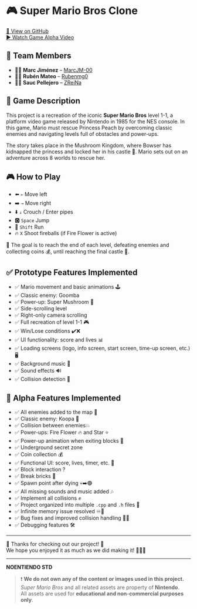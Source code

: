 # 🎮 Super Mario Bros Clone

[🔗 View on GitHub](https://github.com/Rubenmg0/Proyecto-1)  
[▶️ Watch Game Alpha Video](https://youtu.be/HAthvC-jHP0)

## 👥 Team Members

- 👨‍💻 **Marc Jiménez** – [MarcJM-00](https://github.com/MarcJM-00)  
- 👨‍💻 **Rubén Mateo** – [Rubenmg0](https://github.com/Rubenmg0)  
- 👨‍💻 **Sauc Pellejero** – [ZReiNa](https://github.com/ZReiNa)  

## 📝 Game Description

This project is a recreation of the iconic **Super Mario Bros** level 1-1, a platform video game released by Nintendo in 1985 for the NES console. In this game, Mario must rescue Princess Peach by overcoming classic enemies and navigating levels full of obstacles and power-ups.

The story takes place in the Mushroom Kingdom, where Bowser has kidnapped the princess and locked her in his castle 🏰. Mario sets out on an adventure across 8 worlds to rescue her.

## 🎮 How to Play

- ⬅️ `←` Move left  
- ➡️ `→` Move right  
- ⬇️ `↓` Crouch / Enter pipes  
- 🅾️ `Space` Jump  
- 🏃 `Shift` Run  
- 🔥 `X` Shoot fireballs (if Fire Flower is active)

🎯 The goal is to reach the end of each level, defeating enemies and collecting coins 💰, until reaching the final castle 🏰.

## ✅ Prototype Features Implemented

- ✅ Mario movement and basic animations 🕹️  
- ✅ Classic enemy: Goomba   
- ✅ Power-up: Super Mushroom 🍄  
- ✅ Side-scrolling level  
- ✅ Right-only camera scrolling   
- ✅ Full recreation of level 1-1 🎮  
- ✅ Win/Lose conditions ✔️❌  
- ✅ UI functionality: score and lives 📊  
- ✅ Loading screens (logo, info screen, start screen, time-up screen, etc.) 🖥️  
- ✅ Background music 🎵  
- ✅ Sound effects 🔊  
- ✅ Collision detection 🧱

## 🚀 Alpha Features Implemented

- ✅ All enemies added to the map 👾  
- ✅ Classic enemy: Koopa 🐢
- ✅ Collision between enemies💥
- ✅ Power-ups: Fire Flower 🔥 and Star ⭐  
- ✅ Power-up animation when exiting blocks 🎁  
- ✅ Underground secret zone   
- ✅ Coin collection 💰  
- ✅ Functional UI: score, lives, timer, etc. 🧾  
- ✅ Block interaction ?
- ✅ Break bricks 🧱
- ✅ Spawn point after dying 💀➡️🟢  
- ✅ All missing sounds and music added 🎶
- ✅ Implement all collisions ✊
- ✅ Project organized into multiple `.cpp` and `.h` files 📁  
- ✅ Infinite memory issue resolved ♾️🧠  
- ✅ Bug fixes and improved collision handling 🐛🔧  
- ✅ Debugging features 🛠️

---

🙌 Thanks for checking out our project! 🍄  
We hope you enjoyed it as much as we did making it! 🧑‍💻🎉

---

**NOENTIENDO STD**  
> ❗ **We do not own any of the content or images used in this project.**  
> *Super Mario Bros* and all related assets are property of **Nintendo**.  
> All assets are used for **educational and non-commercial purposes only**.
